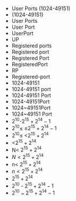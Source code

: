 - User Ports (1024-49151)
- (1024-49151)
- User Ports
- User Port
- UserPort
- UP
- Registered ports
- Registered port
- Registered Port
- RegisteredPort
- RP
- Registered-port
- 1024-49151
- 1024-49151 port
- 1024-49151 Port
- 1024-49151Port
- 1024~49151Port
- 1024~49151 Port
- $2^10$-$2^{15}+2^{14}-1$
- $2^10$≤ ≤$2^{15}+2^{14}-1$
- $2^10$≤ <$2^{15}+2^{14}$
- <$2^{15}+2^{14}$
- N< $2^{15}+2^{14}$
- $N<2^{15}+2^{14}$
- n< $2^{15}+2^{14}$
- $n<2^{15}+2^{14}$
- $2^{15}+2^{14}$
- $2^10$ - $2^{15}+2^{14}-1$
- $2^10$ ~ $2^{15}+2^{14}-1$